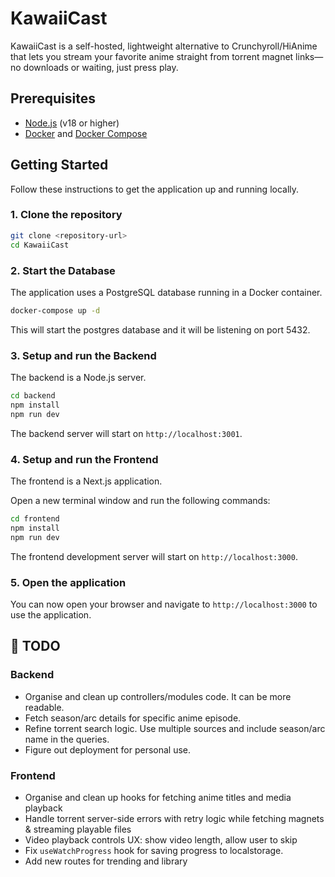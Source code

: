 # KawaiiCast

KawaiiCast is a self-hosted, lightweight alternative to Crunchyroll/HiAnime that lets you stream your favorite anime straight from torrent magnet links—no downloads or waiting, just press play.

## Prerequisites

- [Node.js](https://nodejs.org/) (v18 or higher)
- [Docker](https://www.docker.com/) and [Docker Compose](https://docs.docker.com/compose/)

## Getting Started

Follow these instructions to get the application up and running locally.

### 1. Clone the repository

```bash
git clone <repository-url>
cd KawaiiCast
```

### 2. Start the Database

The application uses a PostgreSQL database running in a Docker container.

```bash
docker-compose up -d
```

This will start the postgres database and it will be listening on port 5432.

### 3. Setup and run the Backend

The backend is a Node.js server.

```bash
cd backend
npm install
npm run dev
```

The backend server will start on `http://localhost:3001`.

### 4. Setup and run the Frontend

The frontend is a Next.js application.

Open a new terminal window and run the following commands:

```bash
cd frontend
npm install
npm run dev
```

The frontend development server will start on `http://localhost:3000`.

### 5. Open the application

You can now open your browser and navigate to `http://localhost:3000` to use the application.

## 📝 TODO

### Backend

- Organise and clean up controllers/modules code. It can be more readable.
- Fetch season/arc details for specific anime episode.
- Refine torrent search logic. Use multiple sources and include season/arc name in the queries.
- Figure out deployment for personal use.

### Frontend

- Organise and clean up hooks for fetching anime titles and media playback
- Handle torrent server-side errors with retry logic while fetching magnets & streaming playable files
- Video playback controls UX: show video length, allow user to skip
- Fix `useWatchProgress` hook for saving progress to localstorage.
- Add new routes for trending and library
